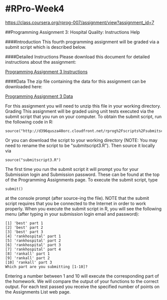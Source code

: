 #RPro-Week4
==========
https://class.coursera.org/rprog-007/assignment/view?assignment_id=7

##Programming Assignment 3: Hospital Quality: Instructions Help

####Introduction
This fourth programming assignment will be graded via a submit script which is described below.

####Detailed Instructions
Please download this document for detailed instructions about the assignment:

[Programming Assignment 3 Instructions](https://d396qusza40orc.cloudfront.net/rprog%2Fdoc%2FProgAssignment3.pdf)

####Data
The zip file containing the data for this assignment can be downloaded here:

[Programming Assignment 3 Data](https://d396qusza40orc.cloudfront.net/rprog%2Fdata%2FProgAssignment3-data.zip)

For this assignment you will need to unzip this file in your working directory.
Grading
This assignment will be graded using unit tests executed via the submit script that you run on your computer. To obtain the submit script, run the following code in R:

````
source("http://d396qusza40orc.cloudfront.net/rprog%2Fscripts%2Fsubmitscript3.R")
````
Or you can download the script to your working directory (NOTE: You may need to rename the script to be "submitscript3.R"). Then source it locally via
````
source("submitscript3.R")
````
The first time you run the submit script it will prompt you for your Submission login and Submission password. These can be found at the top of the Programming Assignments page. To execute the submit script, type
````
submit()
````
at the console prompt (after source-ing the file). NOTE that the submit script requires that you be connected to the Internet in order to work properly. When you execute the submit script in R, you will see the following menu (after typing in your submission login email and password):
````
[1] 'best' part 1
[2] 'best' part 2
[3] 'best' part 3
[4] 'rankhospital' part 1
[5] 'rankhospital' part 2
[6] 'rankhospital' part 3
[7] 'rankhospital' part 4
[8] 'rankall' part 1
[9] 'rankall' part 2
[10] 'rankall' part 3
Which part are you submitting [1-10]? 
````
Entering a number between 1 and 10 will execute the corresponding part of the homework. We will compare the output of your functions to the correct output. For each test passed you receive the specified number of points on the Assignments List web page. 